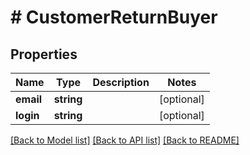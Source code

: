 # # CustomerReturnBuyer

## Properties

Name | Type | Description | Notes
------------ | ------------- | ------------- | -------------
**email** | **string** |  | [optional]
**login** | **string** |  | [optional]

[[Back to Model list]](../../README.md#models) [[Back to API list]](../../README.md#endpoints) [[Back to README]](../../README.md)
